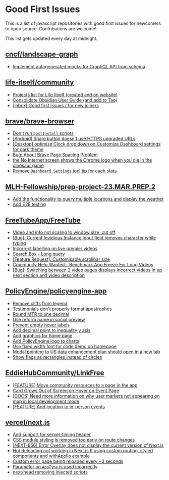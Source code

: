 # Good First Issues

This is a list of javascript repositories with good first issues for newcomers to open source. Contributions are welcome!

This list gets updated every day at midnight.

## [cncf/landscape-graph](https://github.com/cncf/landscape-graph)

- [Implement autogenerated mocks for GraphQL API from schema](https://github.com/cncf/landscape-graph/issues/103)

## [life-itself/community](https://github.com/life-itself/community)

- [Projects list for Life Itself (created and on website)](https://github.com/life-itself/community/issues/97)
- [Consolidate Obsidian User Guide (and add to Tao)](https://github.com/life-itself/community/issues/379)
- [[inbox] Good first issues / for new joiners](https://github.com/life-itself/community/issues/112)

## [brave/brave-browser](https://github.com/brave/brave-browser)

- [Don't run `postInstall` scripts](https://github.com/brave/brave-browser/issues/28419)
- [[Android] Share button doesn't use HTTPS upgraded URLs](https://github.com/brave/brave-browser/issues/11383)
- [[Desktop] optimize Clock drop down on Customize Dashboard settings for dark theme ](https://github.com/brave/brave-browser/issues/12060)
- [Bug: About Brave Page Spacing Problem](https://github.com/brave/brave-browser/issues/13286)
- [the No Internet screen shows the Chrome logo when you die in the dinosaur game](https://github.com/brave/brave-browser/issues/17124)
- [Remove `Dashboard Settings` tool tip for each stats](https://github.com/brave/brave-browser/issues/6084)

## [MLH-Fellowship/prep-project-23.MAR.PREP.2](https://github.com/MLH-Fellowship/prep-project-23.MAR.PREP.2)

- [Add the functionality to query multiple locations and display the weather](https://github.com/MLH-Fellowship/prep-project-23.MAR.PREP.2/issues/13)
- [Add E2E testing](https://github.com/MLH-Fellowship/prep-project-23.MAR.PREP.2/issues/12)

## [FreeTubeApp/FreeTube](https://github.com/FreeTubeApp/FreeTube)

- [Video and info not scaling to window size, cut off](https://github.com/FreeTubeApp/FreeTube/issues/1172)
- [[Bug]: Current Invidious Instance input field removes character while typing](https://github.com/FreeTubeApp/FreeTube/issues/3303)
- [Incorrect labelling on live premier videos](https://github.com/FreeTubeApp/FreeTube/issues/754)
- [Search Box - Long query](https://github.com/FreeTubeApp/FreeTube/issues/940)
- [[Feature Request]: Customisable scrollbar size](https://github.com/FreeTubeApp/FreeTube/issues/3057)
- [Community Help Wanted - Benchmark App Freeze For Long Videos](https://github.com/FreeTubeApp/FreeTube/issues/1066)
- [[Bug]: Switching between 2 video pages displays incorrect videos in up next section and video description](https://github.com/FreeTubeApp/FreeTube/issues/2261)

## [PolicyEngine/policyengine-app](https://github.com/PolicyEngine/policyengine-app)

- [Remove cliffs from legend](https://github.com/PolicyEngine/policyengine-app/issues/348)
- [Testimonials don't properly format apostrophes](https://github.com/PolicyEngine/policyengine-app/issues/345)
- [Round MTR to one decimal](https://github.com/PolicyEngine/policyengine-app/issues/67)
- [Use reform name in social preview](https://github.com/PolicyEngine/policyengine-app/issues/322)
- [Prevent empty hover labels](https://github.com/PolicyEngine/policyengine-app/issues/125)
- [Add decimal point to inequality y axis](https://github.com/PolicyEngine/policyengine-app/issues/323)
- [Add graphics for home page](https://github.com/PolicyEngine/policyengine-app/issues/26)
- [Add PolicyEngine logo to charts](https://github.com/PolicyEngine/policyengine-app/issues/18)
- [Use fixed width font for code demo on homepage](https://github.com/PolicyEngine/policyengine-app/issues/215)
- [Modal pointing to US data enhancement plan should open in a new tab](https://github.com/PolicyEngine/policyengine-app/issues/191)
- [Show flags as rectangles instead of circles](https://github.com/PolicyEngine/policyengine-app/issues/267)

## [EddieHubCommunity/LinkFree](https://github.com/EddieHubCommunity/LinkFree)

- [[FEATURE] Move community resources to a page in the app](https://github.com/EddieHubCommunity/LinkFree/issues/5489)
- [Card Grows Out of Screen on Hover on Event Page](https://github.com/EddieHubCommunity/LinkFree/issues/5584)
- [[DOCS] Need more information on why user markers not appearing on map in local development mode](https://github.com/EddieHubCommunity/LinkFree/issues/5473)
- [[FEATURE] Add location to in-person events](https://github.com/EddieHubCommunity/LinkFree/issues/4132)

## [vercel/next.js](https://github.com/vercel/next.js)

- [Add support for server-timing header](https://github.com/vercel/next.js/issues/12382)
- [CSS module styling is removed too early on route changes](https://github.com/vercel/next.js/issues/17464)
- [[NEXT-856] Error Overlay does not display the current version of Next.js](https://github.com/vercel/next.js/issues/47124)
- [Hot Reloading not working in Next.js 9 using custom routing, styled components and withApollo example](https://github.com/vercel/next.js/issues/16449)
- [Custom error page being reloaded every ~3 seconds](https://github.com/vercel/next.js/issues/10024)
- [Parameter on `AppType` is used incorrectly](https://github.com/vercel/next.js/issues/42846)
- [next/head removing injected scripts](https://github.com/vercel/next.js/issues/11012)

